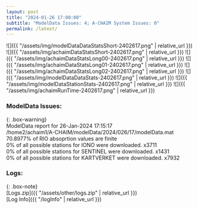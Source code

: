 ```yaml
---
layout: post
title: "2024-01-26 17:00:00"
subtitle: "ModelData Issues: 4; A-CHAIM System Issues: 0"
permalink: /latest/
---
```


![]({{ "/assets/img/modelDataDataStatsShort-2402617.png" | relative_url }})
![]({{ "/assets/img/achaimDataStatsShort-2402617.png" | relative_url }})
![]({{ "/assets/img/achaimDataStatsLong00-2402617.png" | relative_url }})
![]({{ "/assets/img/achaimDataStatsLong01-2402617.png" | relative_url }})
![]({{ "/assets/img/achaimDataStatsLong02-2402617.png" | relative_url }})
![]({{ "/assets/img/modelDataDataStats-2402617.png" | relative_url }})
![]({{ "/assets/img/modelDataStationStats-2402617.png" | relative_url }})
![]({{ "/assets/img/achaimRunTime-2402617.png" | relative_url }})


### ModelData Issues:  
  
{: .box-warning}  
 ModelData report for 26-Jan-2024 17:15:17   
 /home2/achaim1/A-CHAIM/modelData/2024/026/17/modelData.mat   
 70.8977% of RIO absoprtion values are finite   
 0% of all possible stations for IONO were downloaded. x3711   
 0% of all possible stations for SENTINEL were downloaded. x1431   
 0% of all possible stations for KARTVERKET were downloaded. x7932   
  


### Logs:  
  
{: .box-note}  
[Logs.zip]({{ "/assets/other/logs.zip" | relative_url }})  
[Log Info]({{ "/logInfo" | relative_url }})  
